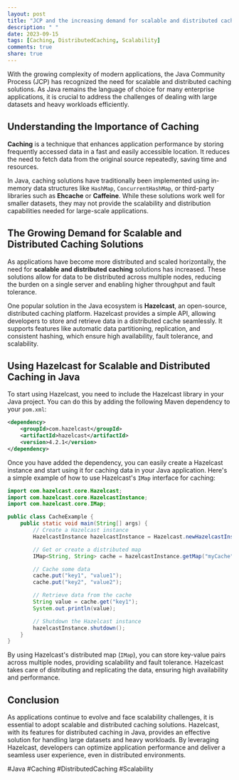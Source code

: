 ```yaml
---
layout: post
title: "JCP and the increasing demand for scalable and distributed caching solutions in Java"
description: " "
date: 2023-09-15
tags: [Caching, DistributedCaching, Scalability]
comments: true
share: true
---
```


With the growing complexity of modern applications, the Java Community Process (JCP) has recognized the need for scalable and distributed caching solutions. As Java remains the language of choice for many enterprise applications, it is crucial to address the challenges of dealing with large datasets and heavy workloads efficiently.

## Understanding the Importance of Caching

**Caching** is a technique that enhances application performance by storing frequently accessed data in a fast and easily accessible location. It reduces the need to fetch data from the original source repeatedly, saving time and resources.

In Java, caching solutions have traditionally been implemented using in-memory data structures like `HashMap`, `ConcurrentHashMap`, or third-party libraries such as **Ehcache** or **Caffeine**. While these solutions work well for smaller datasets, they may not provide the scalability and distribution capabilities needed for large-scale applications.

## The Growing Demand for Scalable and Distributed Caching Solutions

As applications have become more distributed and scaled horizontally, the need for **scalable and distributed caching** solutions has increased. These solutions allow for data to be distributed across multiple nodes, reducing the burden on a single server and enabling higher throughput and fault tolerance.

One popular solution in the Java ecosystem is **Hazelcast**, an open-source, distributed caching platform. Hazelcast provides a simple API, allowing developers to store and retrieve data in a distributed cache seamlessly. It supports features like automatic data partitioning, replication, and consistent hashing, which ensure high availability, fault tolerance, and scalability.

## Using Hazelcast for Scalable and Distributed Caching in Java

To start using Hazelcast, you need to include the Hazelcast library in your Java project. You can do this by adding the following Maven dependency to your `pom.xml`:

```xml
<dependency>
    <groupId>com.hazelcast</groupId>
    <artifactId>hazelcast</artifactId>
    <version>4.2.1</version>
</dependency>
```

Once you have added the dependency, you can easily create a Hazelcast instance and start using it for caching data in your Java application. Here's a simple example of how to use Hazelcast's `IMap` interface for caching:

```java
import com.hazelcast.core.Hazelcast;
import com.hazelcast.core.HazelcastInstance;
import com.hazelcast.core.IMap;

public class CacheExample {
    public static void main(String[] args) {
        // Create a Hazelcast instance
        HazelcastInstance hazelcastInstance = Hazelcast.newHazelcastInstance();

        // Get or create a distributed map
        IMap<String, String> cache = hazelcastInstance.getMap("myCache");

        // Cache some data
        cache.put("key1", "value1");
        cache.put("key2", "value2");

        // Retrieve data from the cache
        String value = cache.get("key1");
        System.out.println(value);

        // Shutdown the Hazelcast instance
        hazelcastInstance.shutdown();
    }
}
```

By using Hazelcast's distributed map (`IMap`), you can store key-value pairs across multiple nodes, providing scalability and fault tolerance. Hazelcast takes care of distributing and replicating the data, ensuring high availability and performance.

## Conclusion

As applications continue to evolve and face scalability challenges, it is essential to adopt scalable and distributed caching solutions. Hazelcast, with its features for distributed caching in Java, provides an effective solution for handling large datasets and heavy workloads. By leveraging Hazelcast, developers can optimize application performance and deliver a seamless user experience, even in distributed environments.

#Java #Caching #DistributedCaching #Scalability